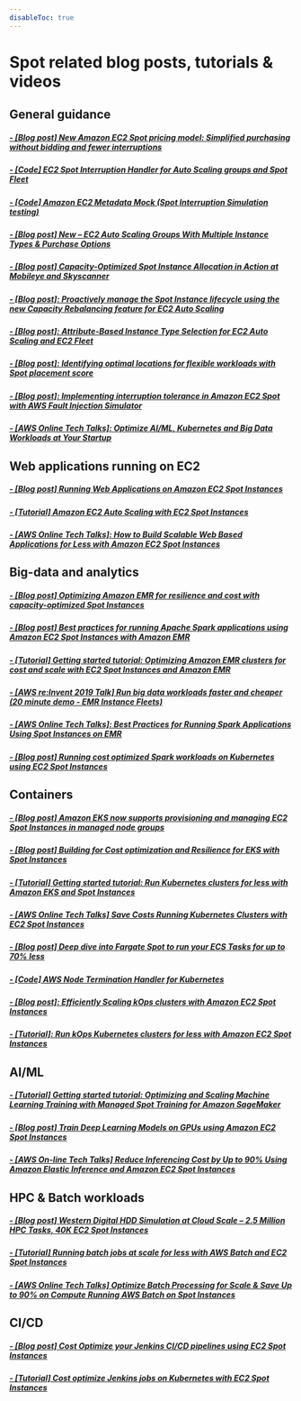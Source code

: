```yaml
---
disableToc: true
---
```


<div> 
    <h1> </i> Spot related blog posts, tutorials & videos</i></h1>
</div>

## General guidance 

##### [ - [Blog post] New Amazon EC2 Spot pricing model: Simplified purchasing without bidding and fewer interruptions](https://aws.amazon.com/blogs/compute/new-amazon-ec2-spot-pricing/)

##### [ - [Code] EC2 Spot Interruption Handler for Auto Scaling groups and Spot Fleet](https://github.com/awslabs/ec2-spot-labs/tree/master/ec2-spot-interruption-handler)

##### [ - [Code] Amazon EC2 Metadata Mock (Spot Interruption Simulation testing)](https://github.com/aws/amazon-ec2-metadata-mock)

##### [ - [Blog post] New – EC2 Auto Scaling Groups With Multiple Instance Types & Purchase Options](https://aws.amazon.com/blogs/aws/new-ec2-auto-scaling-groups-with-multiple-instance-types-purchase-options/)

##### [ - [Blog post] Capacity-Optimized Spot Instance Allocation in Action at Mobileye and Skyscanner](https://aws.amazon.com/blogs/aws/capacity-optimized-spot-instance-allocation-in-action-at-mobileye-and-skyscanner/)

##### [ - [Blog post]: Proactively manage the Spot Instance lifecycle using the new Capacity Rebalancing feature for EC2 Auto Scaling](https://aws.amazon.com/blogs/compute/proactively-manage-spot-instance-lifecycle-using-the-new-capacity-rebalancing-feature-for-ec2-auto-scaling/)


##### [ - [Blog post]: Attribute-Based Instance Type Selection for EC2 Auto Scaling and EC2 Fleet](https://aws.amazon.com/blogs/aws/new-attribute-based-instance-type-selection-for-ec2-auto-scaling-and-ec2-fleet/)

##### [ - [Blog post]: Identifying optimal locations for flexible workloads with Spot placement score](https://aws.amazon.com/blogs/compute/identifying-optimal-locations-for-flexible-workloads-with-spot-placement-score/)

##### [ - [Blog post]: Implementing interruption tolerance in Amazon EC2 Spot with AWS Fault Injection Simulator](https://aws.amazon.com/blogs/compute/implementing-interruption-tolerance-in-amazon-ec2-spot-with-aws-fault-injection-simulator/)

##### [ - [AWS Online Tech Talks]: Optimize AI/ML, Kubernetes and Big Data Workloads at Your Startup](https://www.youtube.com/watch?v=2donGftFSIY)


## Web applications running on EC2

##### [ - [Blog post] Running Web Applications on Amazon EC2 Spot Instances](https://aws.amazon.com/blogs/compute/running-web-applications-on-amazon-ec2-spot-instances/)

##### [ - [Tutorial] Amazon EC2 Auto Scaling with EC2 Spot Instances](https://aws.amazon.com/getting-started/hands-on/ec2-auto-scaling-spot-instances/)

##### [ - [AWS Online Tech Talks]: How to Build Scalable Web Based Applications for Less with Amazon EC2 Spot Instances](https://www.youtube.com/watch?v=9psCsCcbfFM)

## Big-data and analytics

##### [ - [Blog post] Optimizing Amazon EMR for resilience and cost with capacity-optimized Spot Instances](https://aws.amazon.com/blogs/big-data/optimizing-amazon-emr-for-resilience-and-cost-with-capacity-optimized-spot-instances/)

##### [ - [Blog post] Best practices for running Apache Spark applications using Amazon EC2 Spot Instances with Amazon EMR](https://aws.amazon.com/blogs/big-data/best-practices-for-running-apache-spark-applications-using-amazon-ec2-spot-instances-with-amazon-emr/)

##### [ - [Tutorial] Getting started tutorial: Optimizing Amazon EMR clusters for cost and scale with EC2 Spot Instances and Amazon EMR](https://aws.amazon.com/getting-started/hands-on/optimize-amazon-emr-clusters-with-ec2-spot/)

##### [ - [AWS re:Invent 2019 Talk] Run big data workloads faster and cheaper (20 minute demo - EMR Instance Fleets)](https://www.youtube.com/watch?v=WbrGF56oeCY)

##### [ - [AWS Online Tech Talks]: Best Practices for Running Spark Applications Using Spot Instances on EMR](https://www.youtube.com/watch?v=u5dFozl1fW8)

##### [ - [Blog post] Running cost optimized Spark workloads on Kubernetes using EC2 Spot Instances](https://aws.amazon.com/blogs/compute/running-cost-optimized-spark-workloads-on-kubernetes-using-ec2-spot-instances/)


## Containers
##### [ - [Blog post] Amazon EKS now supports provisioning and managing EC2 Spot Instances in managed node groups](https://aws.amazon.com/blogs/containers/amazon-eks-now-supports-provisioning-and-managing-ec2-spot-instances-in-managed-node-groups/)

##### [ - [Blog post] Building for Cost optimization and Resilience for EKS with Spot Instances](https://aws.amazon.com/blogs/compute/cost-optimization-and-resilience-eks-with-spot-instances/)

##### [ - [Tutorial] Getting started tutorial: Run Kubernetes clusters for less with Amazon EKS and Spot Instances](https://aws.amazon.com/getting-started/hands-on/amazon-eks-with-spot-instances/)


##### [ - [AWS Online Tech Talks] Save Costs Running Kubernetes Clusters with EC2 Spot Instances](https://www.youtube.com/watch?v=F60emoW3sfs)

##### [ - [Blog post] Deep dive into Fargate Spot to run your ECS Tasks for up to 70% less](https://aws.amazon.com/blogs/compute/deep-dive-into-fargate-spot-to-run-your-ecs-tasks-for-up-to-70-less/)

##### [ - [Code] AWS Node Termination Handler for Kubernetes](https://github.com/aws/aws-node-termination-handler)

##### [ - [Blog post]: Efficiently Scaling kOps clusters with Amazon EC2 Spot Instances](https://aws.amazon.com/blogs/compute/efficiently-scaling-kops-clusters-with-amazon-ec2-spot-instances/)
##### [ - [Tutorial]: Run kOps Kubernetes clusters for less with Amazon EC2 Spot Instances](https://aws.amazon.com/getting-started/hands-on/run-kops-kubernetes-clusters-for-less-with-amazon-ec2-spot-instances/)


## AI/ML

##### [ - [Tutorial] Getting started tutorial: Optimizing and Scaling Machine Learning Training with Managed Spot Training for Amazon SageMaker](https://aws.amazon.com/getting-started/hands-on/managed-spot-training-sagemaker/)

##### [ - [Blog post] Train Deep Learning Models on GPUs using Amazon EC2 Spot Instances](https://aws.amazon.com/blogs/machine-learning/train-deep-learning-models-on-gpus-using-amazon-ec2-spot-instances/)

##### [ - [AWS On-line Tech Talks] Reduce Inferencing Cost by Up to 90% Using Amazon Elastic Inference and Amazon EC2 Spot Instances](https://www.youtube.com/watch?v=9RkTLNtaMP4)

## HPC & Batch workloads

##### [ - [Blog post] Western Digital HDD Simulation at Cloud Scale – 2.5 Million HPC Tasks, 40K EC2 Spot Instances](https://aws.amazon.com/blogs/aws/western-digital-hdd-simulation-at-cloud-scale-2-5-million-hpc-tasks-40k-ec2-spot-instances/)

##### [ - [Tutorial] Running batch jobs at scale for less with AWS Batch and EC2 Spot Instances](https://aws.amazon.com/getting-started/hands-on/run-batch-jobs-at-scale-with-ec2-spot/ )

##### [ - [AWS Online Tech Talks] Optimize Batch Processing for Scale & Save Up to 90% on Compute Running AWS Batch on Spot Instances](https://www.youtube.com/watch?v=Wrg8XvU6qqI)

## CI/CD

##### [ - [Blog post] Cost Optimize your Jenkins CI/CD pipelines using EC2 Spot Instances](https://aws.amazon.com/blogs/compute/cost-optimize-your-jenkins-ci-cd-pipelines-using-ec2-spot-instances/)

##### [ - [Tutorial] Cost optimize Jenkins jobs on Kubernetes with EC2 Spot Instances](https://aws.amazon.com/getting-started/hands-on/cost-optimize-jenkins/)
